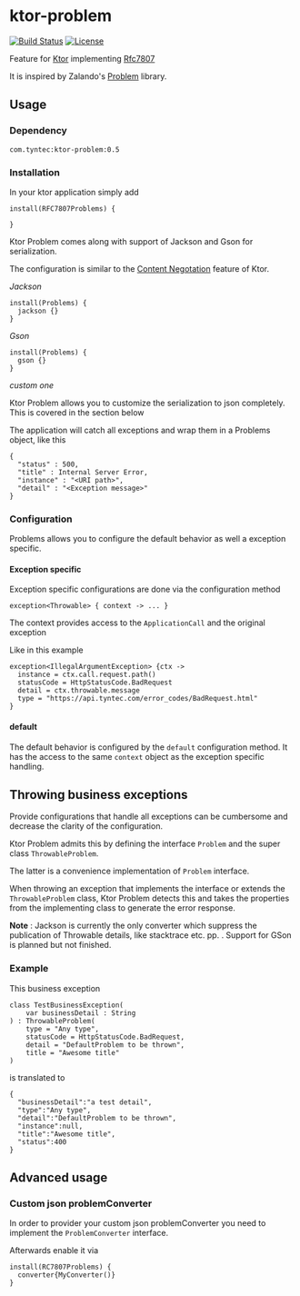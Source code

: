 # ktor-problem
[![Build Status](https://travis-ci.org/tyntec/ktor-problem.svg?branch=master)](https://travis-ci.org/tyntec/ktor-problem)
[![License](https://img.shields.io/badge/license-Apache%202.0-blue.svg)](https://raw.githubusercontent.com/zalando/problem/master/LICENSE)

Feature for [Ktor](https://ktor.io) implementing [Rfc7807](https://tools.ietf.org/html/rfc7807)

It is inspired by Zalando's [Problem](https://github.com/zalando/problem) library.

## Usage

### Dependency

    com.tyntec:ktor-problem:0.5

### Installation 

In your ktor application simply add

    install(RFC7807Problems) {
      
    }

Ktor Problem comes along with support of Jackson and Gson for serialization.

The configuration is similar to the [Content Negotation](https://ktor.io/servers/features/content-negotiation.html) feature of Ktor.

*Jackson*

    install(Problems) {
      jackson {}      
    }
    
*Gson*

    install(Problems) {
      gson {}
    }
    
*custom one*

Ktor Problem allows you to customize the serialization to json completely. This is covered in the section below

    
The application will catch all exceptions and wrap them in a Problems object, like this

    {
      "status" : 500,
      "title" : Internal Server Error,
      "instance" : "<URI path>",
      "detail" : "<Exception message>"
    }  

### Configuration

Problems allows you to configure the default behavior as well a exception specific.

#### Exception specific

Exception specific configurations are done via the configuration method

    exception<Throwable> { context -> ... }
    
The context provides access to the ``ApplicationCall`` and the original exception

Like in this example

    exception<IllegalArgumentException> {ctx ->
      instance = ctx.call.request.path()
      statusCode = HttpStatusCode.BadRequest
      detail = ctx.throwable.message
      type = "https://api.tyntec.com/error_codes/BadRequest.html"
    }
    
#### default

The default behavior is configured by the ``default`` configuration method.
It has the access to the same ``context`` object as the exception specific handling.

## Throwing business exceptions

Provide configurations that handle all exceptions can be cumbersome and decrease 
the clarity of the configuration.

Ktor Problem admits this by defining the interface `Problem` and the super class `ThrowableProblem`.

The latter is a convenience implementation of `Problem` interface.

When throwing an exception that implements the interface or extends the `ThrowableProblem` class, Ktor Problem detects 
this and takes the properties from the implementing class to generate the error response.

**Note** : Jackson is currently the only converter which suppress the publication of Throwable details, like stacktrace etc. pp. .
Support for GSon is planned but not finished.

### Example

This business exception

    class TestBusinessException(
        var businessDetail : String
    ) : ThrowableProblem(
        type = "Any type",
        statusCode = HttpStatusCode.BadRequest,
        detail = "DefaultProblem to be thrown",
        title = "Awesome title"
    )

is translated to 

    { 
      "businessDetail":"a test detail",
      "type":"Any type",
      "detail":"DefaultProblem to be thrown",
      "instance":null,
      "title":"Awesome title",
      "status":400
    }

## Advanced usage

### Custom json problemConverter

In order to provider your custom json problemConverter you need to implement the ``ProblemConverter`` interface.

Afterwards enable it via 

    install(RC7807Problems) {
      converter{MyConverter()}      
    }
 

